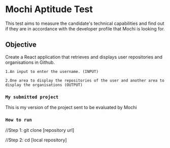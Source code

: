 # Mochi Aptitude Test

This test aims to measure the candidate's technical capabilities and find out if they are in accordance with the developer profile that Mochi is looking for.

## Objective

Create a React application that retrieves and displays user repositories and organisations in Github.


    1.An input to enter the username. (INPUT)

    2.One area to display the repositories of the user and another area to display the organisations (OUTPUT)


### `My submitted project`

This is my version of the project sent to be evaluated by Mochi

### `How to run`

//Step 1:
git clone [repository url]

//Step 2:
cd [local repository]

